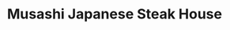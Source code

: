---
layout: place
title: "Musashi Japanese Steak House"
permalink: /north-carolina/havelock/musashi-japanese-steak-house.html
stateAbbr: NC
stateName: North Carolina
cityName: Havelock
place_id: ChIJ7caZc5LBqIkRBp3oeFbq0zg
photos:
  - name: >-
      places/ChIJ7caZc5LBqIkRBp3oeFbq0zg/photos/AeeoHcK7_E1RFiufnv-GZ6oovUuz1-LPZTqyOLWkyctpX_e6XUpaUOTKzoykuiqpRt7V2iQqj_CmtJvkPBRjfInSx9WqWRX__YIpdCOBqRshQgJknWT3OpYUnC_LdCRoM6SY0Ti0VImrzreVybyUD1cj-2vVR413WQ2n7D0R9qTAZtglyCFgbFcK13QPS9ClClYVnIXolBtPRNC6knM9TqCVD4NJSy8sRqJ8k0p0TyXwfileXOtzQRlCj5ugxX5IkuRbJFLvXeA6Wk3QCFkWG7RLsgAoXjG0453qyhu7Ua1X-1QNkIFl4BntT2Rp_SP0V7KgIZS1YKlIEcAD69QVA9EO7UGFGUKazpGhgjP5k9OWta8OBK7P6uqeRxRdjGOJxvlZtsItrFgAhLx5tPcmYNi8qV7mH6BjVt-6YJWPJF018n4
    widthPx: 4000
    heightPx: 3000
    authorAttributions:
      - displayName: Charles Staley
        uri: https://maps.google.com/maps/contrib/114290404094691723209
        photoUri: >-
          https://lh3.googleusercontent.com/a-/ALV-UjUuddhzCdSc9VFtumvIaenVGtiUzJP5DmppnKiD_4UMldw-MoJC=s100-p-k-no-mo
    flagContentUri: >-
      https://www.google.com/local/imagery/report/?cb_client=maps_api_places.places_api&image_key=!1e10!2sCIHM0ogKEICAgICpr9zLYA&hl=en-US
    googleMapsUri: >-
      https://www.google.com/maps/place//data=!3m4!1e2!3m2!1sCIHM0ogKEICAgICpr9zLYA!2e10!4m2!3m1!1s0x89a8c1927399c6ed:0x38d3ea5678e89d06
  - name: >-
      places/ChIJ7caZc5LBqIkRBp3oeFbq0zg/photos/AeeoHcL0giJJUkDDDYlyUMI7Wsnx7FM2DlCLKlv7-Xz0e8htHgwyU8f4n6lZsvKXVQpzmzzTSiYWjFUF9kSHDU0exAeG2SAVw92r3wRAP2HsnOvCRHteBt8cLghic6MSGbOBzW7m-f55QuwZkjPffqwlv3MOrtDI-Pqw0ftv6zD-YTAa4yOkVg7emeTiFH0QGHskODjfzDhE840MgI9I008Y9yp8m1aXtWcrAoUKojum8FcoLWPaGz6jgRGdFI8woTSuz5V_XIuS6ppFA5HWOHYjfkBRJffmuK6sR0BZswbsExM-LNl6L30S8ZtRsEwzpSqh6XtP47iPvgWLusm3BuFpo9jD1Pn5uzm2i_6GRdSL6Q4TmbiULTwH7uZbsXRm_UxmeezH6GQfBuOHLb_0wSQi9OelES20cRVlVkMiNgHqkaxIaQ
    widthPx: 4032
    heightPx: 1960
    authorAttributions:
      - displayName: mr dashin
        uri: https://maps.google.com/maps/contrib/104893363718450858909
        photoUri: >-
          https://lh3.googleusercontent.com/a/ACg8ocL96WnsgAN6HpnniE43DsALwfXF1tRJenQWc_QlO1qpB4eptA=s100-p-k-no-mo
    flagContentUri: >-
      https://www.google.com/local/imagery/report/?cb_client=maps_api_places.places_api&image_key=!1e10!2sCIHM0ogKEICAgIDKuq-DQg&hl=en-US
    googleMapsUri: >-
      https://www.google.com/maps/place//data=!3m4!1e2!3m2!1sCIHM0ogKEICAgIDKuq-DQg!2e10!4m2!3m1!1s0x89a8c1927399c6ed:0x38d3ea5678e89d06
  - name: >-
      places/ChIJ7caZc5LBqIkRBp3oeFbq0zg/photos/AeeoHcJn6LPZJfG4XrK3RC_rdvPjGezAxqQ46bxo9VA-8CDFcKFdV5iRQOzrzO1UAvIMcZ390ZxJAXWdeaGHBtCAQ_1WwbrQXhrfKDwMmqnu94H9GQOTiVUAQlqAQLBVFGG5SZ7gVE-SngC9Cfv9sAtlpj5qr0X0_8NPJhzQhmZXkOgJWxBo_sCc1QgGn7NldX1dDwClcFl8uJ8OMjEttVs12cw_BE50xOabSvvUvx0IMWCsT20OgYet4RCyi1RgL3Q2fkIwQ1UcyJv033amZgFiejdEDkwmdYPCQtidR9T9haBZzY76Tm2XceI1S48mVF5lgB4gBW52BhiJGdlMYRZ-k9_pvAD0423LKZEP9bhE6Z5_FlPyUXUUZKo5c5f1GlmG0hAJHDfkIBU7khdnnwQO2oqQ-m-GwGiH0WjwFyIZaad2N0bS
    widthPx: 4032
    heightPx: 3024
    authorAttributions:
      - displayName: Boring Fisherman
        uri: https://maps.google.com/maps/contrib/109210221579604857422
        photoUri: >-
          https://lh3.googleusercontent.com/a-/ALV-UjW15ORIAn7YH68pmmc9mKxsoY32ebS3_J2wUaBNOFFA5KhOoXdW=s100-p-k-no-mo
    flagContentUri: >-
      https://www.google.com/local/imagery/report/?cb_client=maps_api_places.places_api&image_key=!1e10!2sCIHM0ogKEICAgMCwit6uuAE&hl=en-US
    googleMapsUri: >-
      https://www.google.com/maps/place//data=!3m4!1e2!3m2!1sCIHM0ogKEICAgMCwit6uuAE!2e10!4m2!3m1!1s0x89a8c1927399c6ed:0x38d3ea5678e89d06
  - name: >-
      places/ChIJ7caZc5LBqIkRBp3oeFbq0zg/photos/AeeoHcJPiebGGxKgvuxs-AxCAFQUTrqxBAF4eRlbcEFZ2J2d7wFp1dDlxjfaOZr_IwTvU702ublQXyNr44t4IUL9skCyPI3ONlp45K48hbqS0HsQvAIVvibG24LwBTmtOdA5o3neqrWxHIDRdBJ4X04HT42t3VK2FsYPS_c9yTLUAyhEqJuD8lTHrcc_7r8R6NRrVfzN0YAprCyYjeZmMOWXGjQYWG5eT_E2fxzMUqtoRq831WqECwVsphj7TH4YQSXLm8mlcYFTqzjRN47yPLmKGopkyVbDZOJCA6GtzyV3u3-B959SvHm1co1xL12tjGn6HJa7E72MzjIiL1hcFsi8mfV07yBp4v14tEPTI1x8xUAsY38yruSqu3Ps1B95Vs4gRuqnvcAE2VEuSa8BlrEsAV_VpVvOr0kKpUhw9RSvdhzBmek
    widthPx: 4080
    heightPx: 3072
    authorAttributions:
      - displayName: Cierra Guern
        uri: https://maps.google.com/maps/contrib/108624924753175590748
        photoUri: >-
          https://lh3.googleusercontent.com/a-/ALV-UjUGJiYE515drML3vQhtNhU_yVf8UpWvbS81tydPbfk6v6hcc0lhiw=s100-p-k-no-mo
    flagContentUri: >-
      https://www.google.com/local/imagery/report/?cb_client=maps_api_places.places_api&image_key=!1e10!2sCIHM0ogKEICAgIDn35bXggE&hl=en-US
    googleMapsUri: >-
      https://www.google.com/maps/place//data=!3m4!1e2!3m2!1sCIHM0ogKEICAgIDn35bXggE!2e10!4m2!3m1!1s0x89a8c1927399c6ed:0x38d3ea5678e89d06
  - name: >-
      places/ChIJ7caZc5LBqIkRBp3oeFbq0zg/photos/AeeoHcJkqQQssduid_Mc1Wv5eCAl6-il-BPx-U1ETnfAleCM4eswL-LIfMdaSzCrcCHFC1zKVxxSyZmLeLRjKJOGqPtOOl1GpPcSCkQMzAVBYr8q2J48fyfLqjmHYOyi_ZUxYH2-s6rQpY8wM0F80k5CpsQwIv-6oFAZ61O7zlfvTjHCdOrG1ANJ1sQ8Ppnq-MO4O5X_Q3SJJaeyBqUxy1d_XyMAYEj0JHmnsGbO9ThMvLNuVjqbpNn7D18WmD9WlLR5ay2DTlVQ-bGBNTxREPkrD8vfMnH3nSHBWYAas7vzxLFKcMaQPsbJpcWFKz3FWqWh17RkPehC73Y5CHofiBx9SQPSb5186OMQ1yVViyIXcj2YUURYIhf3SEraWeDRvLnMqiJ4OWoDJMPogKEHsYry7jH8sug0l6p0g73PA1aPg4vBqg
    widthPx: 4032
    heightPx: 2268
    authorAttributions:
      - displayName: J'son
        uri: https://maps.google.com/maps/contrib/108681055168372418328
        photoUri: >-
          https://lh3.googleusercontent.com/a-/ALV-UjXQ8hXEJ40d6dJtl57wl4tPxl_BB4wextTeM3WZWrJpAYm-_tfZ=s100-p-k-no-mo
    flagContentUri: >-
      https://www.google.com/local/imagery/report/?cb_client=maps_api_places.places_api&image_key=!1e10!2sCIHM0ogKEICAgIDLjIq9OQ&hl=en-US
    googleMapsUri: >-
      https://www.google.com/maps/place//data=!3m4!1e2!3m2!1sCIHM0ogKEICAgIDLjIq9OQ!2e10!4m2!3m1!1s0x89a8c1927399c6ed:0x38d3ea5678e89d06
  - name: >-
      places/ChIJ7caZc5LBqIkRBp3oeFbq0zg/photos/AeeoHcIXcI1xMexQipNn84GC63sVbHQQwW6-bjB9fxKY5_SqONgtjMS_jwTIbXtVaJ0crp00Iq_xvq8FBOUyUWxU3Bf-f9q0qIPB49LIKkp8pVaRDKn2ZNf1wgrRlq3p4bXxq4qLp0OMWTT-6RoAtibRU78FrwE84-NyK01X8ygDgvhpG7zZPajLpH1zi5OFMXUGWOXmBHa_ph0bte60TSlo9A1sfW1y5NgPJZ2HzNvZl83RbaZ8-SzUuix-JJyncF6FC3vvOB98S94p4NLFZ39bQp1UzS1A00jlq_M5XZtY-J5JlWGbc1keuVfFb3IUZ49v_s9GssaMyRIOuAjWoRRbGgCidYqt2zPlaj2QpeWcegRDrYopnfMQPfRYzlxeaL0EqJqaF5Q6r0WwIZ3FGpCZVlMh4CZQz_HRsMnpAS7QOrI
    widthPx: 2367
    heightPx: 1960
    authorAttributions:
      - displayName: Howard Piotrovsky
        uri: https://maps.google.com/maps/contrib/111955174874665369464
        photoUri: >-
          https://lh3.googleusercontent.com/a/ACg8ocLoQsLfnIqUul2DRtHAHHXbGUOtqPTNGV0yT-Zu_gLmWvDPXuCA=s100-p-k-no-mo
    flagContentUri: >-
      https://www.google.com/local/imagery/report/?cb_client=maps_api_places.places_api&image_key=!1e10!2sCIHM0ogKEICAgIDOhtqRUg&hl=en-US
    googleMapsUri: >-
      https://www.google.com/maps/place//data=!3m4!1e2!3m2!1sCIHM0ogKEICAgIDOhtqRUg!2e10!4m2!3m1!1s0x89a8c1927399c6ed:0x38d3ea5678e89d06
  - name: >-
      places/ChIJ7caZc5LBqIkRBp3oeFbq0zg/photos/AeeoHcJlVdW4EfHaLK98kSzqz0sueUohOgXr8krgkQjYmuHrPfvR5o3pPmznw2MmaFJ-uHIap9G9jjtsC5WR6YlqIaNkm9ACYImWI5i7cUUtyqAjMjq31AnMcQh8imUPm3ISk6bXZzA1KTg5I_0RZvd568tHZheA00ykew1qGsbX1Wmc1lpJw2AXEJ4G3ZHLOS4IYjDUxcl4hZ_8hvCO0TqzJy25oiW1r0RCKbGZ0nxGWqSTF7Xms_Zd7w5wKm34JIrAxJes7TmolK8LY7TeTVVfWSnFM08c43Ui6Jby6KrKJZ2kUw5OpLmXxUShVX_rD6w5JkHWz1qIzuuL2AgZPLorQCE7Pwt_xAzVuP8mPcKtQdtVLvoAU2A5XfxSMfKJ8Mm7zhPppJfo9FJXaQF5dVP7inA5umbrczVcDaI63YlS6vDcgA
    widthPx: 4032
    heightPx: 2268
    authorAttributions:
      - displayName: J'son
        uri: https://maps.google.com/maps/contrib/108681055168372418328
        photoUri: >-
          https://lh3.googleusercontent.com/a-/ALV-UjXQ8hXEJ40d6dJtl57wl4tPxl_BB4wextTeM3WZWrJpAYm-_tfZ=s100-p-k-no-mo
    flagContentUri: >-
      https://www.google.com/local/imagery/report/?cb_client=maps_api_places.places_api&image_key=!1e10!2sCIHM0ogKEICAgIDLjIqzOA&hl=en-US
    googleMapsUri: >-
      https://www.google.com/maps/place//data=!3m4!1e2!3m2!1sCIHM0ogKEICAgIDLjIqzOA!2e10!4m2!3m1!1s0x89a8c1927399c6ed:0x38d3ea5678e89d06
  - name: >-
      places/ChIJ7caZc5LBqIkRBp3oeFbq0zg/photos/AeeoHcI7cB6SO87BHCu7VQbxG_Q09zyVT6S3o484O32lCasHVCT-nuTDfSjUOjumylZLgiwF4FFtibX2VqY03htSR855E1cSH44YI_mZExzEXczidrlwaIbHwA53vBnhLqqcza4C3efKl7tmarvjUL8toRQ4-dWE82ZUqCiEFDLdego0gZqhpaeGsQ8i91CCWjWRZwD4GwNCGK_wifoMK_4B54ak4BBoco7vphJaW7UE_vl6umRxUVbng59xkycc3M1_-Q7yXJ5NmdMWtYYULUS1_pomTWEiT61DHAZihEHeZSFeYQA6nXNHTPEGL7UosuRhQYZDEpKjVzg-l43hq_-eavwDPrxN0SvF1BJgmgH66iz2kiCaacYeqz1b8MwWeDw8hCUGdeN4jhXmvOn-ejTbucEuQwaUWDTfJtjHEH_BlUNJyw
    widthPx: 3072
    heightPx: 4080
    authorAttributions:
      - displayName: Cierra Guern
        uri: https://maps.google.com/maps/contrib/108624924753175590748
        photoUri: >-
          https://lh3.googleusercontent.com/a-/ALV-UjUGJiYE515drML3vQhtNhU_yVf8UpWvbS81tydPbfk6v6hcc0lhiw=s100-p-k-no-mo
    flagContentUri: >-
      https://www.google.com/local/imagery/report/?cb_client=maps_api_places.places_api&image_key=!1e10!2sCIHM0ogKEICAgIDn35bXQg&hl=en-US
    googleMapsUri: >-
      https://www.google.com/maps/place//data=!3m4!1e2!3m2!1sCIHM0ogKEICAgIDn35bXQg!2e10!4m2!3m1!1s0x89a8c1927399c6ed:0x38d3ea5678e89d06
  - name: >-
      places/ChIJ7caZc5LBqIkRBp3oeFbq0zg/photos/AeeoHcLTRdwpsj7qJPWFxb7ZRqkEAgty4YuSrqE7deM8HhFJ-hC4iJpY3NdigPENuQ-waYRWSW_Tvp0tX6jhGNOHwt7yQEIw-IcIrnQ-o-YgUVg-VJMviQj6Xqj8hqnBnyi2j-k_ROYYTwL1d1y6OliDfRAfd3HxAOlcvoiNvP9ITlIS4xKyo_scOwR2elB2ywCLU49EcP63lgOFfbzZjEn0yx1vifWw7KGz2GChM2HzKNacdjwMP-DgZHUQsLi4iPp6jX3vIHL-qKu5GpQ0VPrw1vs9FxtRgqQEMmkESALOpiyZKudBUrhTKxTmwvAk4SAgRw6x-YMsK7wXfoDSr2BwOqnzkCCt9kbahRPgdO8XozhjYq10RkYkMuAiUahwVlQx6Xsdjlqq3tLCkxKvfy8m9HXeCdJEWkiNBQFywduAFYRNaQ
    widthPx: 3024
    heightPx: 4032
    authorAttributions:
      - displayName: Jason Karpiel
        uri: https://maps.google.com/maps/contrib/114339408518579808952
        photoUri: >-
          https://lh3.googleusercontent.com/a-/ALV-UjXrGjgRSyVIVl1N43nYosTxYHVlAbn7PleeeTG1E419S86w7uqg=s100-p-k-no-mo
    flagContentUri: >-
      https://www.google.com/local/imagery/report/?cb_client=maps_api_places.places_api&image_key=!1e10!2sCIHM0ogKEICAgICuorzyNg&hl=en-US
    googleMapsUri: >-
      https://www.google.com/maps/place//data=!3m4!1e2!3m2!1sCIHM0ogKEICAgICuorzyNg!2e10!4m2!3m1!1s0x89a8c1927399c6ed:0x38d3ea5678e89d06
  - name: >-
      places/ChIJ7caZc5LBqIkRBp3oeFbq0zg/photos/AeeoHcL2SXOTkPikqvKr4VmAZjA9xJmidmH3Az3n3IYdDpeApm_B-Mu02j_VmfPA_v_bG9FvLbK7w6n-RU4dIi8tOB6vsToerRbUcXeDjngxWj3VNGTABNFXkUxLQp9jNBLcoI1YBy07owiyVaEruSS1pq5-jHvBQKzZ1E02Kmfm8yxQNPmLuDnsYA-cv-sS_rltHntRlWeNvBtarenUQDpJNzOleDhYB15iiV7WHZj9RaE-7CMlmn45YCeaMQQlVlUcHdbzuz-i0DE8aOWtB7zQJiAxuOb6afbnzvJAtfiBrT4DK6sJChpGlWvamjr6Q1SKDFgCR1PgT3vLu6qGEf8NyeV5TJi00qzx9cbU4q7l4yiELVOtx9mDNqbxWVHGemoXJuEsjo7ZnI-PuYb4iJoVRoAbNowvIAihG4eAnJLqGhfsLOcD
    widthPx: 4000
    heightPx: 3000
    authorAttributions:
      - displayName: Charles Staley
        uri: https://maps.google.com/maps/contrib/114290404094691723209
        photoUri: >-
          https://lh3.googleusercontent.com/a-/ALV-UjUuddhzCdSc9VFtumvIaenVGtiUzJP5DmppnKiD_4UMldw-MoJC=s100-p-k-no-mo
    flagContentUri: >-
      https://www.google.com/local/imagery/report/?cb_client=maps_api_places.places_api&image_key=!1e10!2sCIHM0ogKEICAgICpr9yLvwE&hl=en-US
    googleMapsUri: >-
      https://www.google.com/maps/place//data=!3m4!1e2!3m2!1sCIHM0ogKEICAgICpr9yLvwE!2e10!4m2!3m1!1s0x89a8c1927399c6ed:0x38d3ea5678e89d06
address: 219 U.S. Hwy 70 W, Havelock, NC 28532, USA
street: 219 U.S. Hwy 70 W
city: Havelock
state: NC
zip: '28532'
country: USA
neighborhood: null
latitude: '34.898104'
longitude: '-76.929533'
accessibility_options:
  wheelchairAccessibleParking: true
  wheelchairAccessibleEntrance: true
  wheelchairAccessibleRestroom: true
  wheelchairAccessibleSeating: true
business_status: OPERATIONAL
name: Musashi Japanese Steak House
google_maps_links:
  directionsUri: >-
    https://www.google.com/maps/dir//''/data=!4m7!4m6!1m1!4e2!1m2!1m1!1s0x89a8c1927399c6ed:0x38d3ea5678e89d06!3e0
  placeUri: https://maps.google.com/?cid=4094874143326510342
  writeAReviewUri: >-
    https://www.google.com/maps/place//data=!4m3!3m2!1s0x89a8c1927399c6ed:0x38d3ea5678e89d06!12e1
  reviewsUri: >-
    https://www.google.com/maps/place//data=!4m4!3m3!1s0x89a8c1927399c6ed:0x38d3ea5678e89d06!9m1!1b1
  photosUri: >-
    https://www.google.com/maps/place//data=!4m3!3m2!1s0x89a8c1927399c6ed:0x38d3ea5678e89d06!10e5
primary_type: Japanese Restaurant
opening_hours:
  regular: null
  current: null
secondary_opening_hours:
  regular:
    weekdayDescriptions: null
    type: null
  current:
    weekdayDescriptions: null
    type: null
phone: null
price_level: null
price_range: null
rating: null
rating_count: 0
website: null
description: null
reviews: null
parking_options: null
payment_options: null
allow_dogs: null
curbside_pickup: null
delivery: null
dine_in: null
good_for_children: null
good_for_groups: null
good_for_sports: null
live_music: null
menu_for_children: null
outdoor_seating: null
reservable: null
restroom: null
serves_beer: null
serves_breakfast: null
serves_brunch: null
serves_cocktails: null
serves_coffee: null
serves_dinner: null
serves_dessert: null
serves_lunch: null
serves_vegetarian_food: null
serves_wine: null
takeout: null
slug: Musashi-Japanese-Steak-House

---